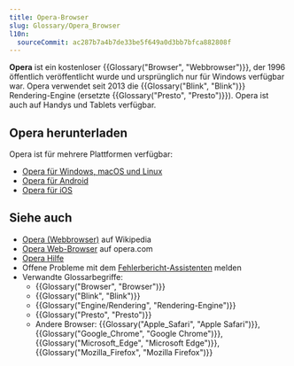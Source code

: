 ```yaml
---
title: Opera-Browser
slug: Glossary/Opera_Browser
l10n:
  sourceCommit: ac287b7a4b7de33be5f649a0d3bb7bfca882808f
---
```


**Opera** ist ein kostenloser {{Glossary("Browser", "Webbrowser")}}, der 1996 öffentlich veröffentlicht wurde und ursprünglich nur für Windows verfügbar war. Opera verwendet seit 2013 die {{Glossary("Blink", "Blink")}} Rendering-Engine (ersetzte {{Glossary("Presto", "Presto")}}). Opera ist auch auf Handys und Tablets verfügbar.

## Opera herunterladen

Opera ist für mehrere Plattformen verfügbar:

- [Opera für Windows, macOS und Linux](https://www.opera.com/download)
- [Opera für Android](https://play.google.com/store/apps/details?id=com.opera.browser)
- [Opera für iOS](https://apps.apple.com/app/opera-browser-fast-private/id1411869974)

## Siehe auch

- [Opera (Webbrowser)](https://en.wikipedia.org/wiki/Opera_Browser) auf Wikipedia
- [Opera Web-Browser](https://www.opera.com/) auf opera.com
- [Opera Hilfe](https://help.opera.com/)
- Offene Probleme mit dem [Fehlerbericht-Assistenten](https://bugs.opera.com/wizard/) melden
- Verwandte Glossarbegriffe:
  - {{Glossary("Browser", "Browser")}}
  - {{Glossary("Blink", "Blink")}}
  - {{Glossary("Engine/Rendering", "Rendering-Engine")}}
  - {{Glossary("Presto", "Presto")}}
  - Andere Browser: {{Glossary("Apple_Safari", "Apple Safari")}}, {{Glossary("Google_Chrome", "Google Chrome")}}, {{Glossary("Microsoft_Edge", "Microsoft Edge")}}, {{Glossary("Mozilla_Firefox", "Mozilla Firefox")}}
